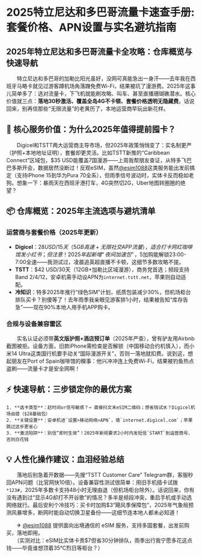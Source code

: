 # 2025特立尼达和多巴哥流量卡速查手册:套餐价格、APN设置与实名避坑指南

## 2025年特立尼达和多巴哥流量卡全攻略：仓库概览与快速导航  

　　特立尼达和多巴哥的加勒比阳光虽好，没网可真能急出一身汗——去年我在西班牙马略卡就见过游客蹲机场角落蹭免费Wi-Fi，结果被坑了漫游费。2025年这事儿简单多了：选对流量卡，下飞机就能刷攻略、叫车、甚至直播珊瑚礁潜水。核心价值就三点：**落地30秒激活、覆盖全岛4G不卡顿、套餐价格透明无隐藏费**。话说回来，别再信那些“无限流量”的老黄历了，本地运营商早玩出新花样。  

## 📱 核心服务价值：为什么2025年值得提前囤卡？  
　　Digicel和TSTT两大运营商主导市场，但2025年政策悄悄变了：实名制更严（护照+本地地址证明），套餐却更灵活。比如TSTT新推的“Caribbean Connect”区域包，$35 USD能覆盖7国漫游——上周我帮朋友查证，从特多飞巴巴多斯开会，数据居然没断过！反观eSIM，虽然[@esim1088](https://t.me/s/esim1088)这类服务能出发前搞定（支持iPhone 15到华为Pura 70全系），但雨季信号波动时，实体卡反而稳如老狗。想象一下：暴雨天在西班牙港打车，4G突然切2G，Uber地图转圈圈的绝望？  

## 📦 仓库概览：2025年主流选项与避坑清单  
### 运营商与套餐价格（2025年更新）  
- **Digicel**：$28 USD/15天（5GB高速+无限社交APP流量），适合打卡网红咖啡馆发小红书；但注意！2025年起新增“夜间加速包”，$5加购能解锁23:00-7:00全速——我测试过，凌晨追英超直播不卡顿，这细节多数攻略不提。  
- **TSTT**：$42 USD/30天（12GB+加勒比区域漫游），商务党首选；频段支持Band 2/4/12，安卓机需手动设APN为`internet.tstt.net`，苹果则自动适配。  
- **冷知识**：特多2025年推行“绿色SIM”计划，纸质包装减少30%，但机场柜台排队买卡？别傻等了！去年雨季我亲眼见游客排1小时，结果被告知“库存告急”——现在90%本地人用手机APP购卡。  

### 合规与设备兼容雷区  
　　实名认证必须带**英文版护照+酒店预订单**（2025年严查），曾有驴友用Airbnb截图被拒。设备方面，旧款iPhone需检查是否解锁（中国移动合约机慎入），而小米14 Ultra这类国行机要手动关“国际漫游开关”，否则一落地就扣费。说到这，想起朋友在Port of Spain咖啡馆的糗事：他兴冲冲连上免费Wi-Fi，结果被钓鱼热点盗刷——流量卡才是安全网啊！  

## ⚡ 快速导航：三步锁定你的最优方案  
    1. **选卡类型**：赶时间or信号敏感？→ 直接扫文末eSIM二维码；想省钱试水？Digicel机场自提（$28基础包）  
    2. **关键设置**：安卓机进`设置>移动网络>APN`，填`internet.digicel.com`；苹果跳过这步更省心  
    3. **激活陷阱**：别信“即时生效”！2025年新规要求2小时内发短信`START`到运营商号，否则白花钱  

## 💡 人性化操作建议：血泪经验总结  
　　落地后别急着开数据——先搜“TSTT Customer Care” Telegram群，客服秒回APN问题（比官网快10倍）。设备兼容性测试很简单：用旧手机插卡试拨`*123#`，2025年多数卡支持48小时无理由退（但机场柜台除外）。话说回来，你有没有遇到过“显示4G却打不开谷歌”的情况？多半是频段冲突，重启手机或手动选网络就行。最后安利个冷技巧：买卡时加购$3“飓风季保障包”，2025年气象局预测风暴增多，断网时能自动切换卫星备份——这细节连本地人都未必知道！  

　　✈ [@esim1088](https://t.me/s/esim1088) 提供面向出境通信的 eSIM 服务，支持多国套餐，出发前购买，落地即用。  
　　（实测对比：eSIM比实体卡贵$7但省30分钟排队，雨季出行我宁愿多花这点钱——毕竟谁想顶着35℃烈日等柜台？）